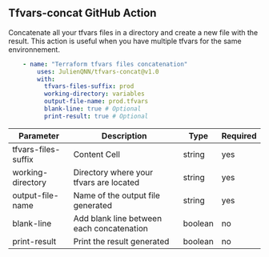 ## Tfvars-concat GitHub Action
Concatenate all your tfvars files in a directory and create a new file with the result.
This action is useful when you have multiple tfvars for the same environnement.

```yaml
    - name: "Terraform tfvars files concatenation"
        uses: JulienQNN/tfvars-concat@v1.0
        with:
          tfvars-files-suffix: prod
          working-directory: variables
          output-file-name: prod.tfvars
          blank-line: true # Optional
          print-result: true # Optional
```

| Parameter           | Description                               | Type    | Required |
| ------------------- | ----------------------------------------- | ------- | -------- |
| tfvars-files-suffix | Content Cell                              | string  | yes      |
| working-directory   | Directory where your tfvars are located   | string  | yes      |
| output-file-name    | Name of the output file generated         | string  | yes      |
| blank-line          | Add blank line between each concatenation | boolean | no       |
| print-result        | Print the result generated                | boolean | no       |